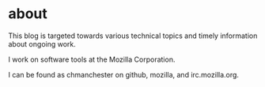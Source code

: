 # about

This blog is targeted towards various technical topics and timely information
about ongoing work.

I work on software tools at the Mozilla Corporation.

I can be found as chmanchester on github, mozilla, and irc.mozilla.org.

